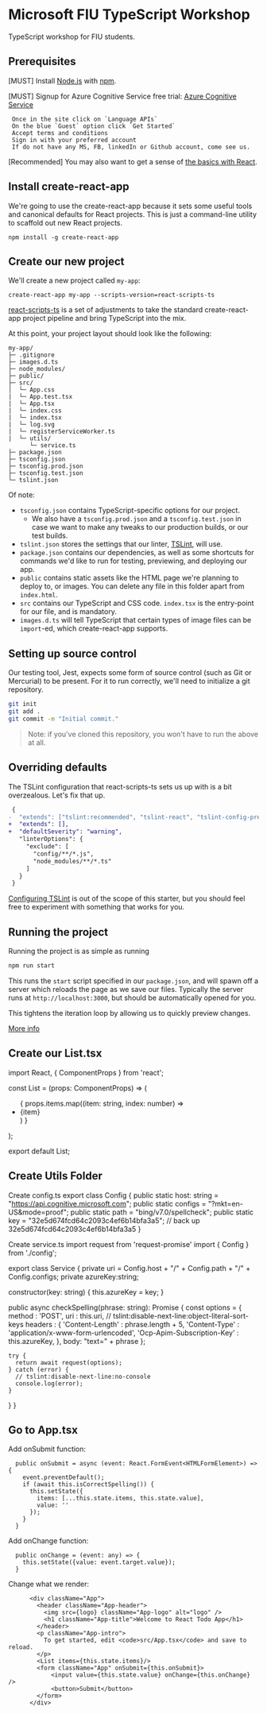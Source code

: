 # Microsoft FIU TypeScript Workshop
TypeScript workshop for FIU students.

## Prerequisites

[MUST] Install [Node.js](https://nodejs.org/) with [npm](https://www.npmjs.com/).

[MUST] Signup for Azure Cognitive Service free trial: [Azure Cognitive Service](https://azure.microsoft.com/en-us/try/cognitive-services/#lang)
 ```
  Once in the site click on `Language APIs` 
  On the blue `Guest` option click `Get Started` 
  Accept terms and conditions
  Sign in with your preferred account
  If do not have any MS, FB, linkedIn or Github account, come see us.
 ```

[Recommended] You may also want to get a sense of [the basics with React](https://facebook.github.io/react/docs/hello-world.html).

## Install create-react-app

We're going to use the create-react-app because it sets some useful tools and canonical defaults for React projects.
This is just a command-line utility to scaffold out new React projects.

```shell
npm install -g create-react-app
```

## Create our new project

We'll create a new project called `my-app`:

```shell
create-react-app my-app --scripts-version=react-scripts-ts
```

[react-scripts-ts](https://www.npmjs.com/package/react-scripts-ts) is a set of adjustments to take the standard create-react-app project pipeline and bring TypeScript into the mix.

At this point, your project layout should look like the following:

```text
my-app/
├─ .gitignore
├─ images.d.ts
├─ node_modules/
├─ public/
├─ src/
│  └─ App.css 
|  └─ App.test.tsx
|  └─ App.tsx
|  └─ index.css
|  └─ index.tsx
|  └─ log.svg
|  └─ registerServiceWorker.ts
|  └─ utils/
      └─ service.ts 
├─ package.json
├─ tsconfig.json
├─ tsconfig.prod.json
├─ tsconfig.test.json
└─ tslint.json
```

Of note:

* `tsconfig.json` contains TypeScript-specific options for our project.
  * We also have a `tsconfig.prod.json` and a `tsconfig.test.json` in case we want to make any tweaks to our production builds, or our test builds.
* `tslint.json` stores the settings that our linter, [TSLint](https://github.com/palantir/tslint), will use.
* `package.json` contains our dependencies, as well as some shortcuts for commands we'd like to run for testing, previewing, and deploying our app.
* `public` contains static assets like the HTML page we're planning to deploy to, or images. You can delete any file in this folder apart from `index.html`.
* `src` contains our TypeScript and CSS code. `index.tsx` is the entry-point for our file, and is mandatory.
* `images.d.ts` will tell TypeScript that certain types of image files can be `import`-ed, which create-react-app supports.

## Setting up source control

Our testing tool, Jest, expects some form of source control (such as Git or Mercurial) to be present.
For it to run correctly, we'll need to initialize a git repository.

```sh
git init
git add .
git commit -m "Initial commit."
```

> Note: if you've cloned this repository, you won't have to run the above at all.

## Overriding defaults

The TSLint configuration that react-scripts-ts sets us up with is a bit overzealous.
Let's fix that up.

```diff
 {
-  "extends": ["tslint:recommended", "tslint-react", "tslint-config-prettier"],
+  "extends": [],
+  "defaultSeverity": "warning",
   "linterOptions": {
     "exclude": [
       "config/**/*.js",
       "node_modules/**/*.ts"
     ]
   }
 }
```

[Configuring TSLint](https://palantir.github.io/tslint/usage/configuration/) is out of the scope of this starter, but you should feel free to experiment with something that works for you.

## Running the project

Running the project is as simple as running

```sh
npm run start
```

This runs the `start` script specified in our `package.json`, and will spawn off a server which reloads the page as we save our files.
Typically the server runs at `http://localhost:3000`, but should be automatically opened for you.

This tightens the iteration loop by allowing us to quickly preview changes.

[More info](https://github.com/Microsoft/TypeScript-React-Starter/edit/master/README.md)

## Create our List.tsx
import React, { ComponentProps } from 'react';

const List = (props: ComponentProps<any>) => (
  <ul>
    {
      props.items.map((item: string, index: number) => <li key={index}>{item}</li>)
    }
  </ul>
);

export default List;

## Create Utils Folder
Create config.ts
export class Config {
    public static host: string = "https://api.cognitive.microsoft.com";
    public static configs = "?mkt=en-US&mode=proof";
    public static path = "bing/v7.0/spellcheck";
    public static key = "32e5d674fcd64c2093c4ef6b14bfa3a5";
    // back up 32e5d674fcd64c2093c4ef6b14bfa3a5
}

Create service.ts
import request from 'request-promise'
import { Config } from './config';

export class Service {
  private uri = Config.host + "/" + Config.path + "/" + Config.configs; 
  private azureKey:string;
  
  constructor(key: string) {
    this.azureKey = key;
  }

  public async checkSpelling(phrase: string): Promise<void> {
    const options = {
        method : 'POST',
        uri : this.uri,
        // tslint:disable-next-line:object-literal-sort-keys
        headers : {
        'Content-Length' : phrase.length + 5,
        'Content-Type' : 'application/x-www-form-urlencoded',
        'Ocp-Apim-Subscription-Key' : this.azureKey,
        },
        body: "text=" + phrase
    };
    
    try {
      return await request(options);
    } catch (error) {
      // tslint:disable-next-line:no-console
      console.log(error);
    }
  }
}

## Go to App.tsx
Add onSubmit function:
```
  public onSubmit = async (event: React.FormEvent<HTMLFormElement>) => {
    event.preventDefault();
    if (await this.isCorrectSpelling()) {
      this.setState({
        items: [...this.state.items, this.state.value],
        value: ''
      });
    }
  }
 ```

Add onChange function:
```
  public onChange = (event: any) => {
    this.setState({value: event.target.value});
  }
```

Change what we render:
```
      <div className="App">
        <header className="App-header">
          <img src={logo} className="App-logo" alt="logo" />
          <h1 className="App-title">Welcome to React Todo App</h1>
        </header>
        <p className="App-intro">
          To get started, edit <code>src/App.tsx</code> and save to reload.
        </p>
        <List items={this.state.items}/>
        <form className="App" onSubmit={this.onSubmit}>
            <input value={this.state.value} onChange={this.onChange} />
            <button>Submit</button>
        </form>
      </div>
```
